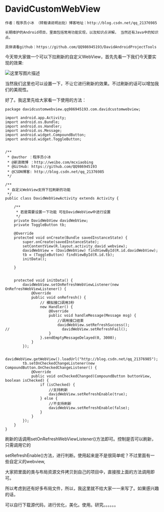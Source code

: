 # DavidCustomWebView

```
作者：程序员小冰 （转载请说明出处）博客地址：http://blog.csdn.net/qq_21376985

长期维护的Android项目，里面包括常用功能实现，以及知识点详解， 当然还有Java中的知识点。

具体请看github：https://github.com/QQ986945193/DavidAndroidProjectTools

```

今天带大家做一个可以下拉刷新的自定义WebView，首先先看一下我们今天要实现的效果:

![这里写图片描述](http://img.blog.csdn.net/20161020104006430)

当然我们这里也可以设置一下，不让它进行刷新的效果。不过刷新的话可以增加我们的美观性。

好了。我这里先给大家看一下使用的方法：

```
package davidcustomwebview.qq986945193.com.davidcustomwebview;

import android.app.Activity;
import android.os.Bundle;
import android.os.Handler;
import android.os.Message;
import android.widget.CompoundButton;
import android.widget.ToggleButton;


/**
 * @author ：程序员小冰
 * @新浪微博 ：http://weibo.com/mcxiaobing
 * @GitHub: https://github.com/QQ986945193
 * @CSDN博客: http://blog.csdn.net/qq_21376985
 */

/**
 * 自定义WebView支持下拉刷新的功能
 */
public class DavidWebViewActivity extends Activity {

    /**
     * 若是需要设置一下功能 可在DavidWebView中进行设置
     */
    private DavidWebView davidWebView;
    private ToggleButton tb;

    @Override
    protected void onCreate(Bundle savedInstanceState) {
        super.onCreate(savedInstanceState);
        setContentView(R.layout.activity_david_webview);
        davidWebView = (DavidWebView) findViewById(R.id.davidWebView);
        tb = (ToggleButton) findViewById(R.id.tb);
        initData();

    }


    protected void initData() {
        davidWebView.setOnRefreshWebViewListener(new OnRefreshWebViewListener() {
            @Override
            public void onRefresh() {
                // 模拟接口调用3秒
                new Handler() {
                    @Override
                    public void handleMessage(Message msg) {
                        //调用接口结束
                        davidWebView.setRefreshSuccess();
//                        davidWebView.setRefreshFail();
                    }
                }.sendEmptyMessageDelayed(0, 3000);
            }
        });

        davidWebView.getWebView().loadUrl("http://blog.csdn.net/qq_21376985");
        tb.setOnCheckedChangeListener(new CompoundButton.OnCheckedChangeListener() {
            @Override
            public void onCheckedChanged(CompoundButton buttonView, boolean isChecked) {
                if (isChecked) {
                    //支持刷新
                    davidWebView.setRefreshEnable(true);
                } else {
                    //不支持刷新
                    davidWebView.setRefreshEnable(false);
                }
            }
        });
    }
}

```

刷新的话调用setOnRefreshWebViewListener()方法即可。控制是否可以刷新，只需调用它的

setRefreshEnable()方法，进行判断。使用起来是不是很简单呢？不过里面有一些自定义的webview,

大家把里面的类与布局资源文件拷贝到自己的项目中，直接按上面的方法调用即可。

所以考虑到还有好多布局文件，所以，我这里就不给大家一一来写了。如果感兴趣的话，

可以自行下载源代码，进行优化，美化。使用。研究。。。。。。

